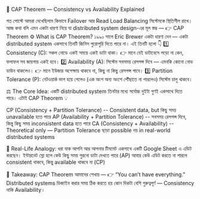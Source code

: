 🧩 CAP Theorem — Consistency vs Availability Explained

গত পোস্টে আমরা দেখেছিলাম কিভাবে Failover আর Read Load Balancing সিস্টেমকে স্থিতিশীল রাখে।
 আজ কথা বলি এমন একটা ধারণা নিয়ে যা distributed system design-এর মূল স্তম্ভ —
 👉 CAP Theorem
⚙️ What is CAP Theorem?
 ১৯৯০ সালে Eric Brewer একটা ধারণা দেন —
 একটা distributed system একসাথে তিনটি জিনিস পুরোপুরি দিতে পারে না।
 এই তিনটি হলো 👇
1️⃣ Consistency (C):
 সকল নোডে একই সময়ে একই ডাটা থাকা।
 👉 মানে যেই ডাটাবেসে পড়ো না কেন, ফলাফল সব জায়গায় একই হবে।
2️⃣ Availability (A):
 সিস্টেম সবসময় রেসপন্স দিবে — এমনকি কোনো নোড ডাউন থাকলেও।
 👉 মানে ইউজার অপেক্ষায় থাকবে না, কিছু না কিছু রেসপন্স পাবে।
3️⃣ Partition Tolerance (P):
 নেটওয়ার্ক ভাগ হয়ে গেলেও (এক অংশ অন্য অংশে পৌঁছাতে না পারলেও) সিস্টেম চালু থাকবে।

⚖️ The Core Idea:
 একটি distributed system তিনটার মধ্যে সর্বোচ্চ দুইটা গুণই একসাথে দিতে পারে।
 এটাই CAP Theorem 💡

CP (Consistency + Partition Tolerance) -- Consistent data, but কিছু সময় unavailable হতে পারে
AP (Availability + Partition Tolerance) -- সবসময় রেসপন্স দিবে, কিন্তু কিছু সময় inconsistent data হতে পারে 
CA (Consistency + Availability) -- Theoretical only — Partition Tolerance ছাড়া possible নয় in real-world distributed systems

🧠 Real-Life Analogy:
 ধরা যাক আপনি আর আপনার টিমমেট একসাথে একটি Google Sheet এ এডিট করছেন। ইন্টারনেট স্লো হলে কেউ কিছু সময় পুরনো ডাটা দেখতে পারে (AP)
আবার কেউ এডিট করতে না পারলে consistent থাকবে, কিন্তু available থাকবে না (CP)

📢 Takeaway:
 CAP Theorem আমাদের শেখায় —
 👉 “You can’t have everything.”
 Distributed systems ডিজাইন করার সময় ঠিক করতে হয় কোন দিকটা বেশি গুরুত্বপূর্ণ — Consistency নাকি Availability।
